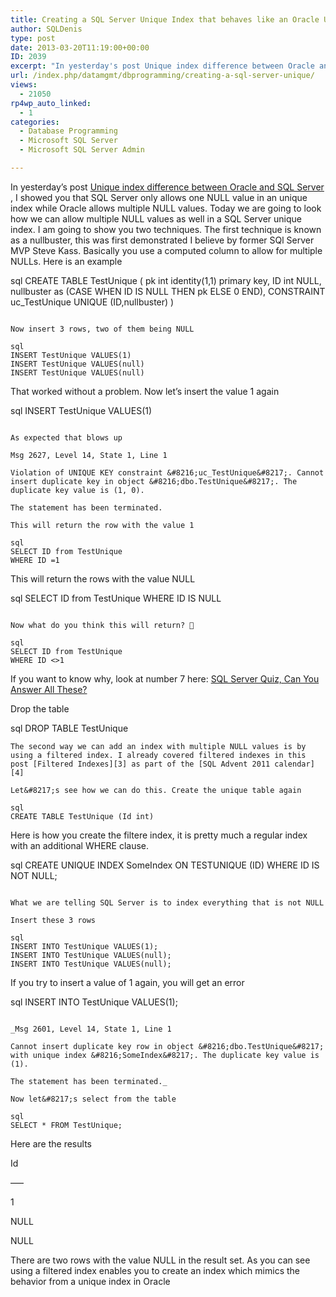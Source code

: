 ```yaml
---
title: Creating a SQL Server Unique Index that behaves like an Oracle Unique Index
author: SQLDenis
type: post
date: 2013-03-20T11:19:00+00:00
ID: 2039
excerpt: "In yesterday's post Unique index difference between Oracle and SQL Server , I showed you that SQL Server only allows one NULL value in an unique index while Oracle allows multiple NULL values. Today we are going to look how we can allow multiple NULL va&hellip;"
url: /index.php/datamgmt/dbprogramming/creating-a-sql-server-unique/
views:
  - 21050
rp4wp_auto_linked:
  - 1
categories:
  - Database Programming
  - Microsoft SQL Server
  - Microsoft SQL Server Admin

---
```

In yesterday&#8217;s post [Unique index difference between Oracle and SQL Server][1] , I showed you that SQL Server only allows one NULL value in an unique index while Oracle allows multiple NULL values. Today we are going to look how we can allow multiple NULL values as well in a SQL Server unique index. I am going to show you two techniques. The first technique is known as a nullbuster, this was first demonstrated I believe by former SQl Server MVP Steve Kass. Basically you use a computed column to allow for multiple NULLs. Here is an example

sql
CREATE TABLE TestUnique (
pk int identity(1,1) primary key,
ID  int NULL,
nullbuster as (CASE WHEN ID IS NULL THEN pk ELSE 0 END),
CONSTRAINT uc_TestUnique UNIQUE (ID,nullbuster)
)
```

Now insert 3 rows, two of them being NULL

sql
INSERT TestUnique VALUES(1)
INSERT TestUnique VALUES(null)
INSERT TestUnique VALUES(null)
```

That worked without a problem. Now let&#8217;s insert the value 1 again

sql
INSERT TestUnique VALUES(1)
```

As expected that blows up

Msg 2627, Level 14, State 1, Line 1
  
Violation of UNIQUE KEY constraint &#8216;uc_TestUnique&#8217;. Cannot insert duplicate key in object &#8216;dbo.TestUnique&#8217;. The duplicate key value is (1, 0).
  
The statement has been terminated.

This will return the row with the value 1

sql
SELECT ID from TestUnique
WHERE ID =1
```

This will return the rows with the value NULL

sql
SELECT ID from TestUnique
WHERE ID IS NULL
```

Now what do you think this will return? 🙂

sql
SELECT ID from TestUnique
WHERE ID <>1
```

If you want to know why, look at number 7 here: [SQL Server Quiz, Can You Answer All These?][2]

Drop the table

sql
DROP TABLE TestUnique
```
The second way we can add an index with multiple NULL values is by using a filtered index. I already covered filtered indexes in this post [Filtered Indexes][3] as part of the [SQL Advent 2011 calendar][4]

Let&#8217;s see how we can do this. Create the unique table again

sql
CREATE TABLE TestUnique (Id int)
```

Here is how you create the filtere index, it is pretty much a regular index with an additional WHERE clause. 

sql
CREATE UNIQUE INDEX SomeIndex ON TESTUNIQUE (ID)
WHERE ID IS NOT NULL;
```

What we are telling SQL Server is to index everything that is not NULL

Insert these 3 rows

sql
INSERT INTO TestUnique VALUES(1);
INSERT INTO TestUnique VALUES(null);
INSERT INTO TestUnique VALUES(null);
```

If you try to insert a value of 1 again, you will get an error

sql
INSERT INTO TestUnique VALUES(1);
```

_Msg 2601, Level 14, State 1, Line 1
  
Cannot insert duplicate key row in object &#8216;dbo.TestUnique&#8217; with unique index &#8216;SomeIndex&#8217;. The duplicate key value is (1).
  
The statement has been terminated._

Now let&#8217;s select from the table

sql
SELECT * FROM TestUnique;
```

Here are the results
  
Id
  
&#8212;&#8211;
  
1
  
NULL
  
NULL

There are two rows with the value NULL in the result set. As you can see using a filtered index enables you to create an index which mimics the behavior from a unique index in Oracle

 [1]: /index.php/DataMgmt/DBProgramming/unique-index-difference-between-oracle
 [2]: /index.php/DataMgmt/DataDesign/sql-server-quiz-can-you-answer-all-these
 [3]: /index.php/DataMgmt/DBAdmin/MSSQLServerAdmin/sql-advent-2011-day-19
 [4]: /index.php/DataMgmt/DataDesign/sql-advent-2011-recap